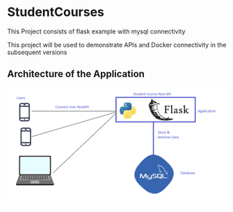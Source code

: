 # StudentCourses
This Project consists of flask example with mysql connectivity

This project will be used to demonstrate APIs and Docker connectivity in the subsequent versions

## Architecture of the Application
![Preview](./images/StudentFlaskAppArchitecture.png)

